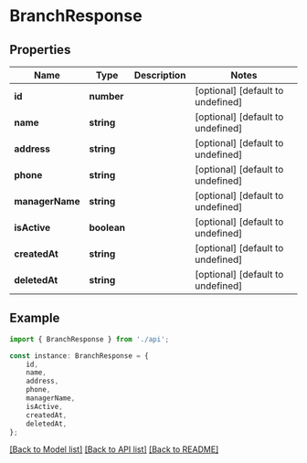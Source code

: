 # BranchResponse


## Properties

Name | Type | Description | Notes
------------ | ------------- | ------------- | -------------
**id** | **number** |  | [optional] [default to undefined]
**name** | **string** |  | [optional] [default to undefined]
**address** | **string** |  | [optional] [default to undefined]
**phone** | **string** |  | [optional] [default to undefined]
**managerName** | **string** |  | [optional] [default to undefined]
**isActive** | **boolean** |  | [optional] [default to undefined]
**createdAt** | **string** |  | [optional] [default to undefined]
**deletedAt** | **string** |  | [optional] [default to undefined]

## Example

```typescript
import { BranchResponse } from './api';

const instance: BranchResponse = {
    id,
    name,
    address,
    phone,
    managerName,
    isActive,
    createdAt,
    deletedAt,
};
```

[[Back to Model list]](../README.md#documentation-for-models) [[Back to API list]](../README.md#documentation-for-api-endpoints) [[Back to README]](../README.md)
